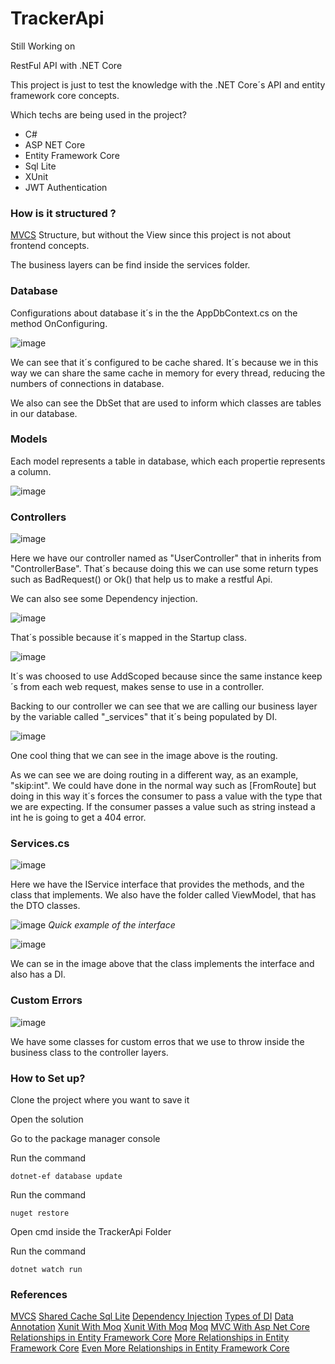 # TrackerApi

Still Working on

RestFul API with .NET Core



This project is just to test the knowledge with the .NET Core´s API and entity framework core concepts.

Which techs are being used in the project?


- C#
- ASP NET Core
- Entity Framework Core
- Sql Lite
- XUnit
- JWT Authentication

### How is it structured ?


[MVCS](https://quantiphi.com/an-introduction-to-mvcs-architecture/) Structure, but without the View since this project is not about frontend concepts.

The business layers can be find inside the services folder.

### Database

Configurations about database it´s in the the AppDbContext.cs on the method OnConfiguring.

![image](https://user-images.githubusercontent.com/52872315/195220917-1c5da99a-c1ba-4162-bc66-42542405ef79.png)


We can see that it´s configured to be cache shared. It´s because we in this way we can share the same cache in memory for every thread, reducing the numbers of connections in database.

We also can see the DbSet that are used to inform which classes are tables in our database.

### Models

Each model represents a table in database, which each propertie represents a column.

![image](https://user-images.githubusercontent.com/52872315/195221328-249f2dd5-8dc1-45b5-a9f4-3c2b27fd6ed5.png)

### Controllers

![image](https://user-images.githubusercontent.com/52872315/195221421-f166200d-0f90-426e-a72d-f525bf517f10.png)

Here we have our controller named as "UserController" that in inherits from "ControllerBase". That´s because doing this we can use some return types such as BadRequest() or Ok() that help us to make a restful Api.

We can also see some Dependency injection.

![image](https://user-images.githubusercontent.com/52872315/195221862-7132358f-f29e-4c5f-a6f8-5c98a69dc80b.png)

That´s possible because it´s mapped in the Startup class.

![image](https://user-images.githubusercontent.com/52872315/195221990-d494c201-5437-4749-bdf8-60879fca448b.png)

It´s was choosed to use AddScoped because since the same instance keep´s from each web request, makes sense to use in a controller.

Backing to our controller we can see that we are calling our business layer by the variable called "_services" that it´s being populated by DI.

![image](https://user-images.githubusercontent.com/52872315/195222403-c0158fca-96ec-4ba5-ad4f-c37eba0365f6.png)

One cool thing that we can see in the image above is the routing.

As we can see we are doing routing in a different way, as an example, "skip:int". We could have done in the normal way such as [FromRoute] but doing in this way it´s forces the consumer to pass a value with the type that we are expecting. If the consumer passes a value such as string instead a int he is going to get a 404 error.

### Services.cs

![image](https://user-images.githubusercontent.com/52872315/195324794-2867ce29-ac30-4398-9e59-922cdecdaaf2.png)


Here we have the IService interface that provides the methods, and the class that implements. We also have the folder called ViewModel, that has the DTO classes.

![image](https://user-images.githubusercontent.com/52872315/195325797-34abecbf-8157-4968-bf6d-ec4a75e60c38.png)
*Quick example of the interface*

![image](https://user-images.githubusercontent.com/52872315/195326618-182ed49e-5ca7-44ae-ba0e-e681d552f660.png)


We can se in the image above that the class implements the interface and also has a DI.

### Custom Errors

![image](https://user-images.githubusercontent.com/52872315/195327653-5a093981-499a-4841-a5f5-f7216d8e14d6.png)

We have some classes for custom erros that we use to throw inside the business class to the controller layers.

### How to Set up?

Clone the project where you want to save it

Open the solution

Go to the package manager console

Run the command

```
dotnet-ef database update
```

Run the command
```
nuget restore
```

Open cmd inside the TrackerApi Folder

Run the command 

```
dotnet watch run
```



### References

[MVCS](https://quantiphi.com/an-introduction-to-mvcs-architecture/)
[Shared Cache Sql Lite](https://www.sqlite.org/sharedcache.html)
[Dependency Injection](https://www.tutorialsteacher.com/ioc/dependency-injection)
[Types of DI](https://stackoverflow.com/questions/38138100/addtransient-addscoped-and-addsingleton-services-differences)
[Data Annotation](https://www.macoratti.net/13/12/c_vdda.htm)
[Xunit With Moq](https://www.macoratti.net/19/10/cshp_unitestmoq1.htm)
[Xunit With Moq](https://www.macoratti.net/19/10/cshp_unitestmoq1.htm)
[Moq](https://softchris.github.io/pages/dotnet-moq.html#instruct-our-mock)
[MVC With Asp Net Core](https://www.macoratti.net/19/09/aspc_utst2.htm)
[Relationships in Entity Framework Core](https://www.c-sharpcorner.com/article/relationships-in-entity-framework-core/)
[More Relationships in Entity Framework Core](https://www.learnentityframeworkcore.com/relationships/managing-one-to-many-relationships)
[Even More Relationships in Entity Framework Core](https://medium.com/@alexandre.malavasi/série-entity-framework-relações-entre-tabelas-parte-6-f06abf0a00d)

